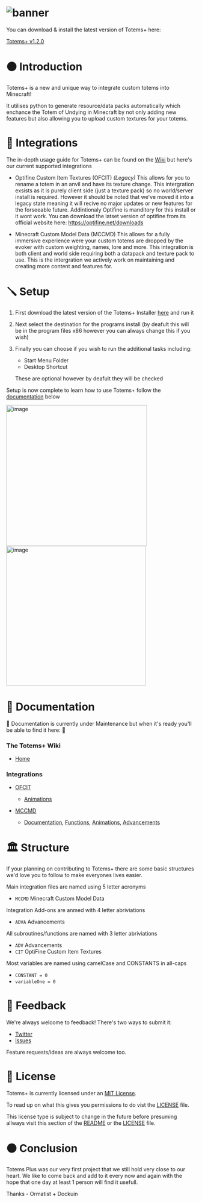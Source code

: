 # ![banner](https://user-images.githubusercontent.com/67003539/180610304-3dbce80c-c368-4fd4-aa59-124e04875284.png)

  You can download & install the latest version of Totems+ here:

  [Totems+ v1.2.0](https://www.mediafire.com/file/6s8gqlti3z5i627/Totems++Installer.exe/file)
  
# 
# 🟠 Introduction

Totems+ is a new and unique way to integrate custom totems into Minecraft! 

It utilises python to generate resource/data packs automatically which enchance the Totem of Undying in Minecraft by not only adding new features but also allowing you to upload custom textures for your totems.

# 🏃 Integrations

The in-depth usage guide for Totems+ can be found on the [Wiki](https://github.com/The-Iceburg/TotemsPlus/wiki) but here's our current supported integrations

- Optifine Custom Item Textures (OFCIT) *(Legacy)*
  This allows for you to rename a totem in an anvil and have its texture change. This intergration exsists as it is purely client side (just a texture pack) so no world/server install is required. However it should be noted that we've moved it into a legacy state meaning it will recive no major updates or new features for the forseeable future. Addintionaly Optifine is manditory for this install or it wont work. You can download the latset version of optifine from its official website here: https://optifine.net/downloads
  
- Minecraft Custom Model Data (MCCMD)
  This allows for a fully immersive experience were your custom totems are dropped by the evoker with custom weighting, names, lore and more. This integration is both client and world side requiring both a datapack and texture pack to use. This is the intergration we actively work on maintaining and creating more content and features for.

# 🪛 Setup

  1. First download the latest version of the Totems+ Installer [here](https://www.mediafire.com/file/6s8gqlti3z5i627/Totems++Installer.exe/file) and run it
  2. Next select the destination for the programs install (by deafult this will be in the program files x86 however you can always change this if you wish)
  3. Finally you can choose if you wish to run the additional tasks including:
     - Start Menu Folder 
     - Desktop Shortcut
     
     These are optional however by deafult they will be checked
  
  Setup is now complete to learn how to use Totems+ follow the [documentation](https://github.com/The-Iceburg/TotemsPlus#-documentation) below
  
  <img width="374" alt="image" src="https://user-images.githubusercontent.com/67003539/187537796-99a39c7d-bdf2-467e-a9bf-48690d53553f.png"> <img width="371" alt="image" src="https://user-images.githubusercontent.com/67003539/187537966-ed0fe9e5-176d-4daa-b271-7b83de8c0978.png">

# 📄 Documentation

  🚧 Documentation is currently under Maintenance but when it's ready you'll be able to find it here: 🚧
  
  ### The Totems+ Wiki

  - [Home](https://github.com/The-Iceburg/TotemsPlus/wiki)

  ### Integrations

  - [OFCIT](https://github.com/The-Iceburg/TotemsPlus/wiki/Optifine-Custom-Item-Textures)

    - [Animations](https://github.com/The-Iceburg/TotemsPlus/wiki/Animations)

  - [MCCMD](https://github.com/The-Iceburg/TotemsPlus/wiki/Minecraft-Custom-Model-Data)

    - [Documentation](https://github.com/The-Iceburg/TotemsPlus/wiki/Documentation), [Functions](https://github.com/The-Iceburg/TotemsPlus/wiki/Functions), [Animations](https://github.com/The-Iceburg/TotemsPlus/wiki/Animations), [Advancements](https://github.com/The-Iceburg/TotemsPlus/wiki/Advancements)

# 🏛️ Structure

  If your planning on contributing to Totems+ there are some basic structures we'd love you to follow to make everyones lives easier.
  
  Main integration files are named using 5 letter acronyms
  
  - `MCCMD` Minecraft Custom Model Data
  
  Integration Add-ons are anmed with 4 letter abriviations
  
  - `ADVA` Advancements

  All subroutines/functions are named with 3 letter abriviations
  
  - `ADV` Advancements
  - `CIT` OptiFine Custom Item Textures
  
  Most variables are named using camelCase and CONSTANTS in all-caps
  
  - `CONSTANT = 0`
  - `variableOne = 0`

# 📣 Feedback

We're always welcome to feedback! There's two ways to submit it:

  - [Twitter](https://twitter.com/theiceburg21)
  - [Issues](https://github.com/The-Iceburg/TotemsPlus/issues/new)
  
Feature requests/ideas are always welcome too.

# 📜 License

Totems+ is currently licensed under an [MIT License](https://opensource.org/licenses/MIT).

To read up on what this gives you permissions to do vist the [LICENSE](https://github.com/The-Iceburg/TotemsPlus/blob/main/LICENSE) file.

This license type is subject to change in the future before presuming allways visit this section of the [README](https://github.com/The-Iceburg/TotemsPlus#-license) or the [LICENSE](https://github.com/The-Iceburg/TotemsPlus/blob/main/LICENSE) file.

# 🟠 Conclusion

Totems Plus was our very first project that we still hold very close to our heart. We like to come back and add to it every now and again with the hope that one day at least 1 person will find it usefull.

Thanks - Ormatist + Dockuin
